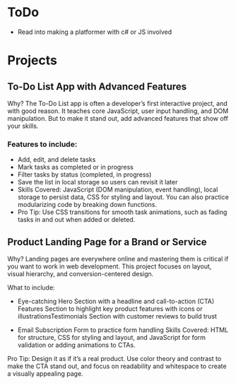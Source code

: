 # ToDo

- Read into making a platformer with c# or JS involved



# Projects

## To-Do List App with Advanced Features
Why? The To-Do List app is often a developer’s first interactive project, and with good reason. It teaches core JavaScript, user input handling, and DOM manipulation. But to make it stand out, add advanced features that show off your skills.

### Features to include:
- Add, edit, and delete tasks
- Mark tasks as completed or in progress
- Filter tasks by status (completed, in progress)
- Save the list in local storage so users can revisit it later
- Skills Covered: JavaScript (DOM manipulation, event handling), local storage to persist data, CSS for styling and layout. You can also practice modularizing code by breaking down functions.
- Pro Tip: Use CSS transitions for smooth task animations, such as fading tasks in and out when added or deleted.
##
## Product Landing Page for a Brand or Service
Why? Landing pages are everywhere online and mastering them is critical if you want to work in web development. This project focuses on layout, visual hierarchy, and conversion-centered design.

What to include:

- Eye-catching Hero Section with a headline and call-to-action (CTA)
Features Section to highlight key product features with icons or illustrationsTestimonials Section with customer reviews to build trust

- Email Subscription Form to practice form handling
Skills Covered: HTML for structure, CSS for styling and layout, and JavaScript for form validation or adding animations to CTAs.

Pro Tip: Design it as if it’s a real product. Use color theory and contrast to make the CTA stand out, and focus on readability and whitespace to create a visually appealing page.
##
